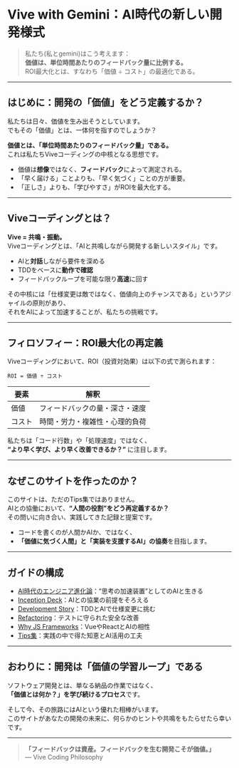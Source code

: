 # Vive with Gemini：AI時代の新しい開発様式

> 私たち(私とgemini)はこう考えます：  
> **価値は、単位時間あたりのフィードバック量に比例する。**  
> ROI最大化とは、すなわち「価値 ÷ コスト」の最適化である。

---

## はじめに：開発の「価値」をどう定義するか？

私たちは日々、価値を生み出そうとしています。  
でもその「価値」とは、一体何を指すのでしょうか？

**価値とは、「単位時間あたりのフィードバック量」である。**  
これは私たちViveコーディングの中核となる思想です。

- 価値は**想像**ではなく、**フィードバック**によって測定される。
- 「早く届ける」ことよりも、「早く気づく」ことの方が重要。
- 「正しさ」よりも、「学びやすさ」がROIを最大化する。

---

## Viveコーディングとは？

**Vive = 共鳴・振動。**  
Viveコーディングとは、「AIと共鳴しながら開発する新しいスタイル」です。

- AIと**対話**しながら要件を深める
- TDDをベースに**動作で確認**
- フィードバックループを可能な限り**高速**に回す

その中核には「仕様変更は敵ではなく、価値向上のチャンスである」というアジャイルの原則があり、  
それをAIによって加速することが、私たちの挑戦です。

---

## フィロソフィー：ROI最大化の再定義

Viveコーディングにおいて、ROI（投資対効果）は以下の式で測られます：

```
ROI = 価値 ÷ コスト
```

| 要素 | 解釈 |
|------|------|
| 価値 | フィードバックの量・深さ・速度 |
| コスト | 時間・労力・複雑性・心理的負荷 |

私たちは「コード行数」や「処理速度」ではなく、  
**“より早く学び、より早く改善できるか？”** に注目します。

---

## なぜこのサイトを作ったのか？

このサイトは、ただのTips集ではありません。  
AIとの協働において、**“人間の役割”をどう再定義するか？**  
その問いに向き合い、実践してきた記録と提案です。

- コードを書くのが人間かAIか、ではなく、
- **「価値に気づく人間」と「実装を支援するAI」の協奏**を目指します。

---

## ガイドの構成

- [AI時代のエンジニア進化論](./column.md)：“思考の加速装置”としてのAIと生きる
- [Inception Deck](./inception-deck.md)：AIとの協業の前提をそろえる
- [Development Story](./development-story.md)：TDDとAIで仕様変更に挑む
- [Refactoring](./refactoring.md)：テストに守られた安全な改善
- [Why JS Frameworks](./why-vive-with-js-frameworks.md)：VueやReactとAIの相性
- [Tips集](./tips.md)：実践の中で得た知恵とAI活用の工夫

---

## おわりに：開発は「価値の学習ループ」である

ソフトウェア開発とは、単なる納品の作業ではなく、  
**「価値とは何か？」を学び続けるプロセス**です。

そして今、その旅路にはAIという優れた相棒がいます。  
このサイトがあなたの開発の未来に、何らかのヒントや共鳴をもたらせたら幸いです。

---

> **「フィードバックは資産。フィードバックを生む開発こそが価値。」**  
> — Vive Coding Philosophy

